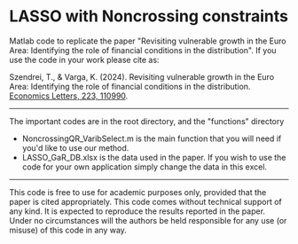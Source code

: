 # LASSO with Noncrossing constraints

Matlab code to replicate the paper "Revisiting vulnerable growth in the Euro Area: Identifying the role of financial conditions in the distribution". If you use the code in your work please cite as:

Szendrei, T., & Varga, K. (2024). Revisiting vulnerable growth in the Euro Area: Identifying the role of
financial conditions in the distribution. [Economics Letters, 223, 110990](https://doi.org/10.1016/j.econlet.2023.110990).

-----

The important codes are in the root directory, and the "functions" directory
*  NoncrossingQR_VaribSelect.m is the main function that you will need if you'd like to use our method.
*  LASSO_GaR_DB.xlsx is the data used in the paper. If you wish to use the code for your own application simply change the data in this excel.
-----

This code is free to use for academic purposes only, provided that the paper is cited appropriately. This code comes without technical support of any kind. It is expected to reproduce the results reported in the paper. Under no circumstances will the authors be held responsible for any use (or misuse) of this code in any way.
